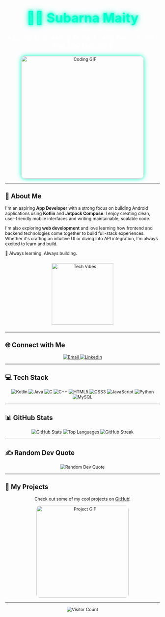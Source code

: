 <div align="center">
  <h1 style="font-size: 3em; color: #00ffcc; text-shadow: 0 0 10px #00ffcc, 0 0 20px #00ffcc;">💫🗿 Subarna Maity</h1>
  <p style="font-size: 1.5em; color: #ffffff; text-shadow: 0 0 5px #ffffff;">Aspiring Engineering Student | App Dev in Kotlin | Web Dev Explorer 🚀</p>
</div>

<div align="center">
  <img src="https://media.giphy.com/media/LmNwrBhejkK9EFP504/giphy.gif" alt="Coding GIF" width="400" style="border-radius: 15px; box-shadow: 0 0 15px #00ffcc;">
</div>

---

## 🌟 About Me

I'm an aspiring **App Developer** with a strong focus on building Android applications using **Kotlin** and **Jetpack Compose**. I enjoy creating clean, user-friendly mobile interfaces and writing maintainable, scalable code.

I'm also exploring **web development** and love learning how frontend and backend technologies come together to build full-stack experiences. Whether it's crafting an intuitive UI or diving into API integration, I'm always excited to learn and build.

🚀 Always learning. Always building.

<div align="center">
  <img src="https://media.giphy.com/media/26xBwdIuR0KFsh2tW/giphy.gif" alt="Tech Vibes" width="200" style="margin: 10px;">
</div>

---

## 🌐 Connect with Me

<div align="center">
  <a href="mailto:suparnamaity1985iii@gmail.com">
    <img src="https://img.shields.io/badge/Email-D14836?logo=gmail&logoColor=white" alt="Email">
  </a>
  <a href="https://linkedin.com/in/subarna-maity">
    <img src="https://img.shields.io/badge/LinkedIn-%230077B5.svg?logo=linkedin&logoColor=white" alt="LinkedIn">
  </a>
</div>

---

## 💻 Tech Stack

<div align="center">
  <img src="https://img.shields.io/badge/kotlin-%237F52FF.svg?style=for-the-badge&logo=kotlin&logoColor=white" alt="Kotlin">
  <img src="https://img.shields.io/badge/java-%23ED8B00.svg?style=for-the-badge&logo=java&logoColor=white" alt="Java">
  <img src="https://img.shields.io/badge/c-%2300599C.svg?style=for-the-badge&logo=c&logoColor=white" alt="C">
  <img src="https://img.shields.io/badge/c++-%2300599C.svg?style=for-the-badge&logo=c%2B%2B&logoColor=white" alt="C++">
  <img src="https://img.shields.io/badge/html5-%23E34F26.svg?style=for-the-badge&logo=html5&logoColor=white" alt="HTML5">
  <img src="https://img.shields.io/badge/css3-%231572B6.svg?style=for-the-badge&logo=css3&logoColor=white" alt="CSS3">
  <img src="https://img.shields.io/badge/javascript-%23323330.svg?style=for-the-badge&logo=javascript&logoColor=%23F7DF1E" alt="JavaScript">
  <img src="https://img.shields.io/badge/python-3670A0?style=for-the-badge&logo=python&logoColor=ffdd54" alt="Python">
  <img src="https://img.shields.io/badge/mysql-4479A1.svg?style=for-the-badge&logo=mysql&logoColor=white" alt="MySQL">
</div>

---

## 📊 GitHub Stats

<div align="center">
  <img src="https://github-readme-stats.vercel.app/api?username=Dronzer2code&theme=radical&show_icons=true&hide_border=true" alt="GitHub Stats">
  <img src="https://github-readme-stats.vercel.app/api/top-langs/?username=Dronzer2code&layout=compact&theme=radical&hide_border=true" alt="Top Languages">
  <img src="https://nirzak-streak-stats.vercel.app/?user=Dronzer2code&theme=radical&hide_border=true" alt="GitHub Streak">
</div>

---

## ✍️ Random Dev Quote

<div align="center">
  <img src="https://quotes-github-readme.vercel.app/api?type=horizontal&theme=radical" alt="Random Dev Quote">
</div>

---

## 🚀 My Projects

<div align="center">
  <p>Check out some of my cool projects on <a href="https://github.com/Dronzer2code">GitHub</a>!</p>
  <img src="https://media.giphy.com/media/3o7TKsQ8QrrjA6sQ48/giphy.gif" alt="Project GIF" width="300" style="border-radius: 10px;">
</div>

---

<div align="center">
  <img src="https://visitcount.itsvg.in/api?id=Dronzer2code&icon=0&color=0" alt="Visitor Count">
</div>

<!-- Proudly created with GPRM ( https://gprm.itsvg.in ) -->
